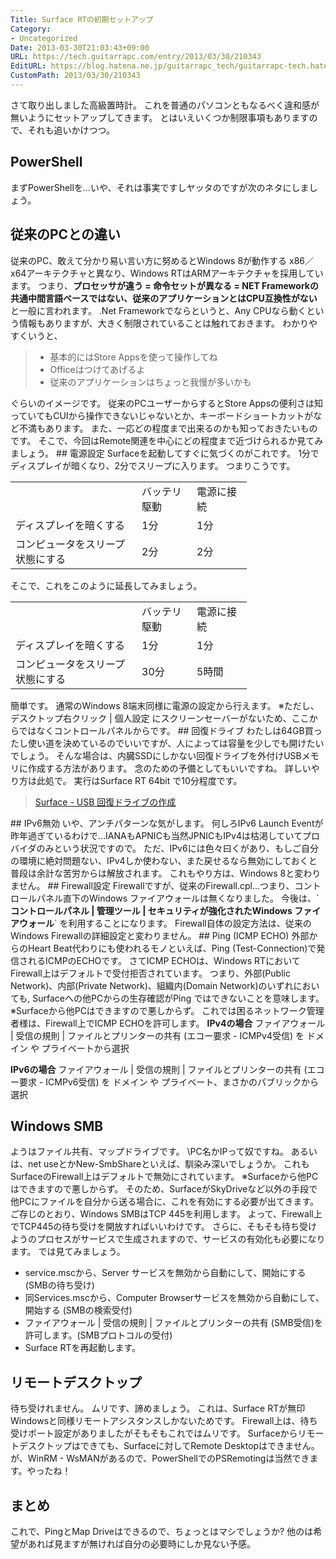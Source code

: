 ```yaml
---
Title: Surface RTの初期セットアップ
Category:
- Uncategorized
Date: 2013-03-30T21:03:43+09:00
URL: https://tech.guitarrapc.com/entry/2013/03/30/210343
EditURL: https://blog.hatena.ne.jp/guitarrapc_tech/guitarrapc-tech.hatenablog.com/atom/entry/11696248318757675478
CustomPath: 2013/03/30/210343
---
```


さて取り出しました高級置時計。 これを普通のパソコンともなるべく違和感が無いようにセットアップしてきます。 とはいえいくつか制限事項もありますので、それも追いかけつつ。
## PowerShell
まずPowerShellを…いや、それは事実ですしヤッタのですが次のネタにしましょう。
## 従来のPCとの違い
従来のPC、敢えて分かり易い言い方に努めるとWindows 8が動作する x86／x64アーキテクチャと異なり、Windows RTはARMアーキテクチャを採用しています。 つまり、<strong>プロセッサが違う = 命令セットが異なる = NET Frameworkの共通中間言語ベースではない、従来のアプリケーションとはCPU互換性がない</strong>と一般に言われます。 .Net Frameworkでならというと、Any CPUなら動くという情報もありますが、大きく制限されていることは触れておきます。 わかりやすくいうと、
<blockquote>

- 基本的にはStore Appsを使って操作してね
- Officeはつけてあげるよ
- 従来のアプリケーションはちょっと我慢が多いかも

</blockquote>
ぐらいのイメージです。 従来のPCユーザーからするとStore Appsの便利さは知っていてもCUIから操作できないじゃないとか、キーボードショートカットがなど不満もあります。 また、一応どの程度まで出来るのかも知っておきたいものです。 そこで、今回はRemote関連を中心にどの程度まで近づけられるか見てみましょう。
## 電源設定
Surfaceを起動してすぐに気づくのがこれです。 1分でディスプレイが暗くなり、2分でスリープに入ります。 つまりこうです。
<table border="0" width="330" cellspacing="0" cellpadding="0">
<tbody>
<tr>
<td width="186" height="19"> </td>
<td align="left" width="72">バッテリ駆動</td>
<td align="left" width="72">電源に接続</td>
</tr>
<tr>
<td align="left" height="19">ディスプレイを暗くする</td>
<td align="left">1分</td>
<td align="left">1分</td>
</tr>
<tr>
<td align="left" height="19">コンピュータをスリープ状態にする</td>
<td align="left">2分</td>
<td align="left">2分</td>
</tr>
</tbody>
</table>
そこで、これをこのように延長してみましょう。
<table border="0" width="330" cellspacing="0" cellpadding="0">
<tbody>
<tr>
<td width="186" height="19"> </td>
<td align="left" width="72">バッテリ駆動</td>
<td align="left" width="72">電源に接続</td>
</tr>
<tr>
<td align="left" height="19">ディスプレイを暗くする</td>
<td align="left">1分</td>
<td align="left">1分</td>
</tr>
<tr>
<td align="left" height="19">コンピュータをスリープ状態にする</td>
<td align="left">30分</td>
<td align="left">5時間</td>
</tr>
</tbody>
</table>
簡単です。 通常のWindows 8端末同様に電源の設定から行えます。 ※ただし、デスクトップ右クリック | 個人設定 にスクリーンセーバーがないため、ここからではなくコントロールパネルからです。
## 回復ドライブ
わたしは64GB買ったし使い道を決めているのでいいですが、人によっては容量を少しでも開けたいでしょう。 そんな場合は、内臓SSDにしかない回復ドライブを外付けUSBメモリに作成する方法があります。 念のための予備としてもいいですね。 詳しいやり方は此処で。 実行はSurface RT 64bit で10分程度です。
<blockquote><a href="http://www.microsoft.com/surface/ja-JP/support/storage-files-and-folders/create-a-recovery-drive" target="_blank">Surface - USB 回復ドライブの作成</a></blockquote>
## IPv6無効
いや、アンチパターンな気がします。 何しろIPv6 Launch Eventが昨年過ぎているわけで…IANAもAPNICも当然JPNICもIPv4は枯渇していてプロバイダのみという状況ですので。 ただ、IPv6には色々曰くがあり、もしご自分の環境に絶対問題ない、IPv4しか使わない、また戻せるなら無効にしておくと普段は余計な苦労からは解放されます。 これもやり方は、Windows 8と変わりません。
## Firewall設定
Firewallですが、従来のFirewall.cpl…つまり、コントロールパネル直下のWindows ファイアウォールは無くなりました。 今後は、`<strong>コントロールパネル | 管理ツール | セキュリティが強化されたWindows ファイアウォール</strong>` を利用することになります。 Firewall自体の設定方法は、従来のWindows Firewallの詳細設定と変わりません。
## Ping (ICMP ECHO)
外部からのHeart Beat代わりにも使われるモノといえば、Ping (Test-Connection)で発信されるICMPのECHOです。 さてICMP ECHOは、Windows RTにおいてFirewall上はデフォルトで受付拒否されています。 つまり、外部(Public Network)、内部(Private Network)、組織内(Domain Network)のいずれにおいても, Surfaceへの他PCからの生存確認がPing ではできないことを意味します。
※Surfaceから他PCはできますので悪しからず。 これでは困るネットワーク管理者様は、Firewall上でICMP ECHOを許可します。
<strong>IPv4の場合</strong> ファイアウォール | 受信の規則 | ファイルとプリンターの共有 (エコー要求 - ICMPv4受信) を ドメイン や プライベートから選択

<strong>IPv6の場合</strong> ファイアウォール | 受信の規則 | ファイルとプリンターの共有 (エコー要求 - ICMPv6受信) を ドメイン や プライベート、まさかのパブリックから選択
## Windows SMB
ようはファイル共有、マップドライブです。 \\PC名かIPって奴ですね。 あるいは、net useとかNew-SmbShareといえば、馴染み深いでしょうか。 これもSurfaceのFirewall上はデフォルトで無効にされています。 ※Surfaceから他PCはできますので悪しからず。 そのため、SurfaceがSkyDriveなど以外の手段で他PCにファイルを自分から送る場合に、これを有効にする必要が出てきます。 ご存じのとおり、Windows SMBはTCP 445を利用します。 よって、Firewall上でTCP445の待ち受けを開放すればいいわけです。 さらに、そもそも待ち受けようのプロセスがサービスで生成されますので、サービスの有効化も必要になります。 では見てみましょう。

- service.mscから、Server サービスを無効から自動にして、開始にする (SMBの待ち受け)
- 同Services.mscから、Computer Browserサービスを無効から自動にして、開始する (SMBの検索受付)
- ファイアウォール | 受信の規則 | ファイルとプリンターの共有 (SMB受信)を許可します。(SMBプロトコルの受付)
- Surface RTを再起動します。

## リモートデスクトップ
待ち受けれません。 ムリです、諦めましょう。 これは、Surface RTが無印Windowsと同様リモートアシスタンスしかないためです。 Firewall上は、待ち受けポート設定がありましたがそもそもこれではムリです。
Surfaceからリモートデスクトップはできても、Surfaceに対してRemote Desktopはできません。 が、WinRM - WsMANがあるので、PowerShellでのPSRemotingは当然できます。やったね！
## まとめ
これで、PingとMap Driveはできるので、ちょっとはマシでしょうか? 他のは希望があれば見ますが無ければ自分の必要時にしか見ない予感。
